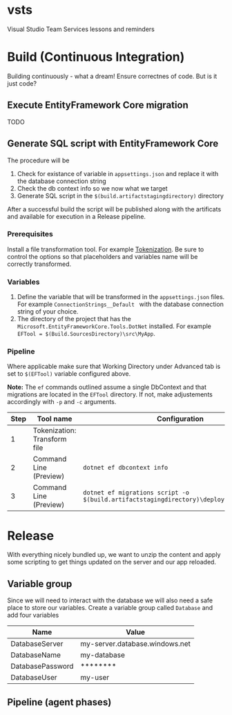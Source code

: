 # vsts
Visual Studio Team Services lessons and reminders

# Build (Continuous Integration)
Building continuously - what a dream! Ensure correctnes of code. But is it just code?

## Execute EntityFramework Core migration
TODO

## Generate SQL script with EntityFramework Core
The procedure will be
1. Check for existance of variable in `appsettings.json` and replace it with the database connection string
2. Check the db context info so we now what we target
3. Generate SQL script in the `$(build.artifactstagingdirectory)` directory

After a successful build the script will be published along with the artificats and available for execution in a Release pipeline.

### Prerequisites
Install a file transformation tool. For example [Tokenization](https://github.com/TotalALM/VSTS-Tasks/blob/master/Tasks/Tokenization/README.md). Be sure to control the options so that placeholders and variables name will be correctly transformed.

### Variables
1. Define the variable that will be transformed in the `appsettings.json` files. For example `ConnectionStrings__Default
` with the database connection string of your choice.
2. The directory of the project that has the `Microsoft.EntityFrameworkCore.Tools.DotNet` installed. For example `EFTool = $(Build.SourcesDirectory)\src\MyApp`.

### Pipeline
Where applicable make sure that Working Directory under Advanced tab is set to `$(EFTool)` variable configured above.

**Note:** The `ef` commands outlined assume a single DbContext and that migrations are located in the `EFTool` directory. If not, make adjustements accordingly with `-p` and `-c` arguments.

| Step | Tool name | Configuration |
|------|-----------|---------------|
|   1  | Tokenization: Transform file | | 
|   2  | Command Line (Preview) | `dotnet ef dbcontext info` | 
|   3  | Command Line (Preview) | `dotnet ef migrations script -o $(build.artifactstagingdirectory)\deploy\migrations.sql` |

# Release
With everything nicely bundled up, we want to unzip the content and apply some scripting to get things updated on the server and our app reloaded.

## Variable group
Since we will need to interact with the database we will also need a safe place to store our variables. Create a variable group called `Database` and add four variables

| Name | Value |
|------|-------|
| DatabaseServer | my-server.database.windows.net |
| DatabaseName | my-database |
| DatabasePassword | ******** |
| DatabaseUser | my-user |

## Pipeline (agent phases)
